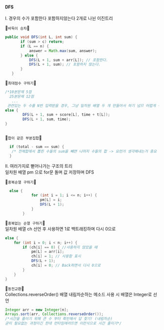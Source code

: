 #### DFS 
 
 I. 경우의 수가 포함한다 포함하지않는다 2개로 나뉜 이진트리 </br>
 
 🍓`바둑이 승차`🍓
 ```java
 public void DFS(int L, int sum) {
        if (sum > c) return;
        if (L == n) {
            answer = Math.max(sum, answer);
        } else {
            DFS(L + 1, sum + arr[L]); // 포함한다.
            DFS(L + 1, sum); // 포함하지 않는다.
        }
    }
 ```

🍓`최대점수 구하기`🍓
```java
/*10분문제 5점
  25분문제 12점
   ...
 관련있는 두 수를 N번 입력받을 경우, 그냥 일차원 배열 두 개 만들어서 하기 넘므 어렵게 생각X */
else {
        DFS(L + 1, sum + score[L], time + t[L]);
        DFS(L + 1, sum, time);
}
    
```

🍓`합이 같은 부분집합`🍓
```java
  if (total - sum == sum) { 
   /* 전체합에서 뽑힌 수들의 sum을 빼면 나머지 수들의 합 -> 요런거 생각해내는거 중요 */ 
  }
```


II. 여러가지로 뻗어나가는 구조의 트리 </br>
일차원 배열 pm 으로 for문 돌며 값 저장하며 DFS</br>

🍓`중복순열 구하기`🍓
```java
  else {
            for (int i = 1; i <= n; i++) {
                pm[L] = i;
                DFS(L + 1);
            }
        }
```

🍓`중복없는 순열 구하기`🍓</br>
일차원 배열 ch 선언 후 사용하면 1로 백트래킹하며 다시 0으로 
```java
else {
    for (int i = 0; i < n; i++) {
        if (ch[i] == 0) { //사용하지 않았을 때
            pm[L] = arr[i];
            ch[i] = 1; // 사용함 표시
            DFS(L + 1);
            ch[i] = 0; // Back하면서 다시 0으로 
        }
    }
}
```

🍓`동전교환`🍓</br>
Collections.reverseOrder() 배열 내림차순하는 메소드 사용 시 배열은 Integer로 선언</br>
```java
Integer arr = new Integer[n]; 
Arrays.sort(arr, Collections.reverseOrder());
/*시간을 줄이기 위해 큰 수 부터 확인해서 답 찾기! (내림차순) 
굳이 필요없는 과정이긴 한데 런타임에러뜨면 이런식으로 시간 줄이기*/
```